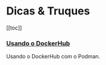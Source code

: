 # Dicas & Truques

[[toc]]

### [Usando o DockerHub](usando-o-dockerhub.md)

Usando o DockerHub com o Podman.

